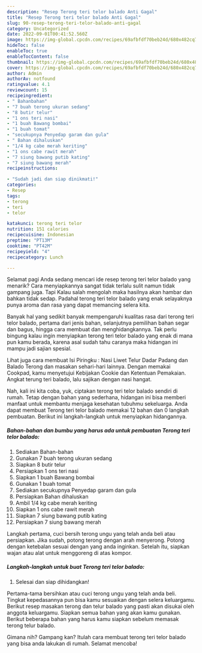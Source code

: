 ```yaml
---
description: "Resep Terong teri telor balado Anti Gagal"
title: "Resep Terong teri telor balado Anti Gagal"
slug: 90-resep-terong-teri-telor-balado-anti-gagal
category: Uncategorized
date: 2022-09-01T00:41:52.560Z
image: https://img-global.cpcdn.com/recipes/69afbfdf70beb24d/680x482cq70/terong-teri-telor-balado-foto-resep-utama.jpg
hideToc: false
enableToc: true
enableTocContent: false
thumbnail: https://img-global.cpcdn.com/recipes/69afbfdf70beb24d/680x482cq70/terong-teri-telor-balado-foto-resep-utama.jpg
cover: https://img-global.cpcdn.com/recipes/69afbfdf70beb24d/680x482cq70/terong-teri-telor-balado-foto-resep-utama.jpg
author: Admin
authorAv: notfound
ratingvalue: 4.1
reviewcount: 15
recipeingredient:
- " Bahanbahan"
- "7 buah terong ukuran sedang"
- "8 butir telur"
- "1 ons teri nasi"
- "1 buah Bawang bombai"
- "1 buah tomat"
- "secukupnya Penyedap garam dan gula"
- " Bahan dihaluskan"
- "1/4 kg cabe merah keriting"
- "1 ons cabe rawit merah"
- "7 siung bawang putib kating"
- "7 siung bawang merah"
recipeinstructions:

- "Sudah jadi dan siap dinikmati!"
categories:
- Resep
tags:
- terong
- teri
- telor

katakunci: terong teri telor 
nutrition: 151 calories
recipecuisine: Indonesian
preptime: "PT13M"
cooktime: "PT42M"
recipeyield: "4"
recipecategory: Lunch

---
```



Selamat pagi Anda sedang mencari ide resep terong teri telor balado yang menarik? Cara menyiapkannya sangat tidak terlalu sulit namun tidak gampang juga. Tapi Kalau salah mengolah maka hasilnya akan hambar dan bahkan tidak sedap. Padahal terong teri telor balado yang enak selayaknya punya aroma dan rasa yang dapat memancing selera kita.


Banyak hal yang sedikit banyak mempengaruhi kualitas rasa dari terong teri telor balado, pertama dari jenis bahan, selanjutnya pemilihan bahan segar dan bagus, hingga cara membuat dan menghidangkannya. Tak perlu bingung kalau ingin menyiapkan terong teri telor balado yang enak di mana pun kamu berada, karena asal sudah tahu caranya maka hidangan ini mampu jadi sajian spesial.

Lihat juga cara membuat Isi Piringku : Nasi Liwet Telur Dadar Padang dan Balado Terong dan masakan sehari-hari lainnya. Dengan memakai Cookpad, kamu menyetujui Kebijakan Cookie dan Ketentuan Pemakaian. Angkat terung teri balado, lalu sajikan dengan nasi hangat.


Nah, kali ini kita coba, yuk, ciptakan terong teri telor balado sendiri di rumah. Tetap dengan bahan yang sederhana, hidangan ini bisa memberi manfaat untuk membantu menjaga kesehatan tubuhmu sekeluarga. Anda dapat membuat Terong teri telor balado memakai 12 bahan dan 0 langkah pembuatan. Berikut ini langkah-langkah untuk menyiapkan hidangannya.

<!--inarticleads1-->

##### Bahan-bahan dan bumbu yang harus ada untuk pembuatan Terong teri telor balado:

1. Sediakan  Bahan-bahan
1. Gunakan 7 buah terong ukuran sedang
1. Siapkan 8 butir telur
1. Persiapkan 1 ons teri nasi
1. Siapkan 1 buah Bawang bombai
1. Gunakan 1 buah tomat
1. Sediakan secukupnya Penyedap garam dan gula
1. Persiapkan  Bahan dihaluskan
1. Ambil 1/4 kg cabe merah keriting
1. Siapkan 1 ons cabe rawit merah
1. Siapkan 7 siung bawang putib kating
1. Persiapkan 7 siung bawang merah


Langkah pertama, cuci bersih terong ungu yang telah anda beli atau persiapkan. Jika sudah, potong terong dengan arah menyerong. Potong dengan ketebalan sesuai dengan yang anda inginkan. Setelah itu, siapkan wajan atau alat untuk menggoreng di atas kompor. 

<!--inarticleads2-->

##### Langkah-langkah untuk buat Terong teri telor balado:


1. Selesai dan siap dihidangkan!

Pertama-tama bersihkan atau cuci terong ungu yang telah anda beli. Tingkat kepedasannya pun bisa kamu sesuaikan dengan selera keluargamu. Berikut resep masakan terong dan telur balado yang pasti akan disukai oleh anggota keluargamu. Siapkan semua bahan yang akan kamu gunakan. Berikut beberapa bahan yang harus kamu siapkan sebelum memasak terong telur balado. 

Gimana nih? Gampang kan? Itulah cara membuat terong teri telor balado yang bisa anda lakukan di rumah. Selamat mencoba!
